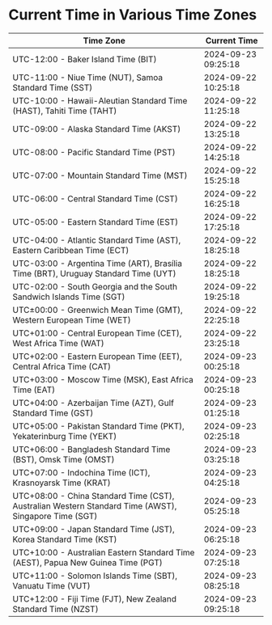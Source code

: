 # Current Time in Various Time Zones

| Time Zone | Current Time |
|-----------|--------------|
| UTC-12:00 - Baker Island Time (BIT) | 2024-09-23 09:25:18 |
| UTC-11:00 - Niue Time (NUT), Samoa Standard Time (SST) | 2024-09-22 10:25:18 |
| UTC-10:00 - Hawaii-Aleutian Standard Time (HAST), Tahiti Time (TAHT) | 2024-09-22 11:25:18 |
| UTC-09:00 - Alaska Standard Time (AKST) | 2024-09-22 13:25:18 |
| UTC-08:00 - Pacific Standard Time (PST) | 2024-09-22 14:25:18 |
| UTC-07:00 - Mountain Standard Time (MST) | 2024-09-22 15:25:18 |
| UTC-06:00 - Central Standard Time (CST) | 2024-09-22 16:25:18 |
| UTC-05:00 - Eastern Standard Time (EST) | 2024-09-22 17:25:18 |
| UTC-04:00 - Atlantic Standard Time (AST), Eastern Caribbean Time (ECT) | 2024-09-22 18:25:18 |
| UTC-03:00 - Argentina Time (ART), Brasília Time (BRT), Uruguay Standard Time (UYT) | 2024-09-22 18:25:18 |
| UTC-02:00 - South Georgia and the South Sandwich Islands Time (SGT) | 2024-09-22 19:25:18 |
| UTC±00:00 - Greenwich Mean Time (GMT), Western European Time (WET) | 2024-09-22 22:25:18 |
| UTC+01:00 - Central European Time (CET), West Africa Time (WAT) | 2024-09-22 23:25:18 |
| UTC+02:00 - Eastern European Time (EET), Central Africa Time (CAT) | 2024-09-23 00:25:18 |
| UTC+03:00 - Moscow Time (MSK), East Africa Time (EAT) | 2024-09-23 00:25:18 |
| UTC+04:00 - Azerbaijan Time (AZT), Gulf Standard Time (GST) | 2024-09-23 01:25:18 |
| UTC+05:00 - Pakistan Standard Time (PKT), Yekaterinburg Time (YEKT) | 2024-09-23 02:25:18 |
| UTC+06:00 - Bangladesh Standard Time (BST), Omsk Time (OMST) | 2024-09-23 03:25:18 |
| UTC+07:00 - Indochina Time (ICT), Krasnoyarsk Time (KRAT) | 2024-09-23 04:25:18 |
| UTC+08:00 - China Standard Time (CST), Australian Western Standard Time (AWST), Singapore Time (SGT) | 2024-09-23 05:25:18 |
| UTC+09:00 - Japan Standard Time (JST), Korea Standard Time (KST) | 2024-09-23 06:25:18 |
| UTC+10:00 - Australian Eastern Standard Time (AEST), Papua New Guinea Time (PGT) | 2024-09-23 07:25:18 |
| UTC+11:00 - Solomon Islands Time (SBT), Vanuatu Time (VUT) | 2024-09-23 08:25:18 |
| UTC+12:00 - Fiji Time (FJT), New Zealand Standard Time (NZST) | 2024-09-23 09:25:18 |
